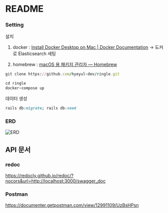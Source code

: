 # README

### Setting

설치 
1. docker : [Install Docker Desktop on Mac | Docker Documentation](https://docs.docker.com/desktop/mac/install/) -> 도커로 Elasticsearch 세팅

2. homebrew : [macOS 용 패키지 관리자 — Homebrew](https://brew.sh/index_ko)


```ruby
git clone https://github.com/hyeyul-dev/ringle.git
```

```ruby 
cd ringle 
docker-compose up
```

데이터 생성

```ruby
rails db:migrate; rails db:seed
```

### ERD

![ERD](https://user-images.githubusercontent.com/48707618/176189891-210d8639-4710-4afc-aa40-523cd7f4b2dc.png)


## API 문서

### redoc
https://redocly.github.io/redoc/?nocors&url=http://localhost:3000/swagger_doc

### Postman
https://documenter.getpostman.com/view/12991109/UzBsHPsn
